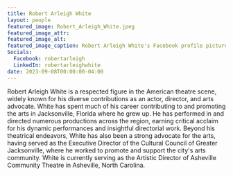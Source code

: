 ```yaml
---
title: Robert Arleigh White
layout: people
featured_image: Robert_Arleigh_White.jpeg
featured_image_attr: 
featured_image_alt: 
featured_image_caption: Robert Arleigh White's Facebook profile picture
Socials:
  Facebook: robertarleigh
  LinkedIn: robertarleighwhite
date: 2023-09-08T00:00:00-04:00
---
```

Robert Arleigh White is a respected figure in the American theatre scene, widely known for his diverse contributions as an actor, director, and arts advocate. White has spent much of his career contributing to and promoting the arts in Jacksonville, Florida where he grew up. He has performed in and directed numerous productions across the region, earning critical acclaim for his dynamic performances and insightful directorial work. Beyond his theatrical endeavors, White has also been a strong advocate for the arts, having served as the Executive Director of the Cultural Council of Greater Jacksonville, where he worked to promote and support the city's arts community. White is currently serving as the Artistic Director of Asheville Community Theatre in Asheville, North Carolina. 